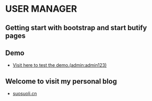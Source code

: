 USER MANAGER
===

## Getting start with bootstrap and start butify pages

## Demo

- [Visit here to test the demo.(admin:admin123)](http://www.suosuoli.cn:8086/)


## Welcome to visit my personal blog

- [suosuoli.cn](https://www.suosuoli.cn)
